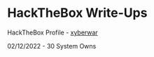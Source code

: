 # HackTheBox Write-Ups

HackTheBox Profile - [xyberwar](https://app.hackthebox.com/profile/1197537)

02/12/2022 - 30 System Owns
